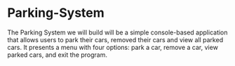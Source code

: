 # Parking-System
The Parking System we will build will be a simple console-based application that allows users to park their cars, removed their cars and view all parked cars. It presents a menu with four options: park a car, remove a car, view parked cars, and exit the program.
